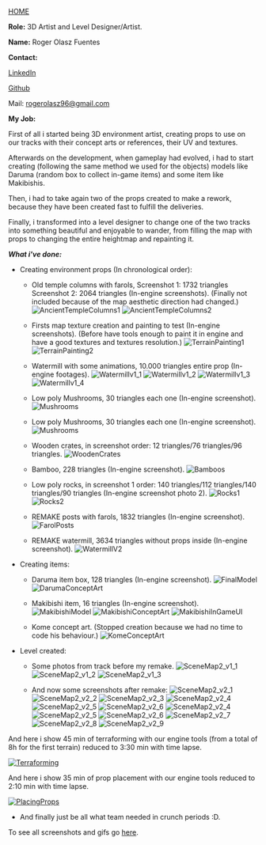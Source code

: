 [HOME](index.md)

**Role:** 3D Artist and Level Designer/Artist.

**Name:** Roger Olasz Fuentes

**Contact:** 

[LinkedIn](https://www.linkedin.com/in/rolaszf/)

[Github](https://github.com/RogerOlasz)

Mail: rogerolasz96@gmail.com

**My Job:** 

First of all i started being 3D environment artist, creating props to use on our tracks with their concept arts or references, their UV and textures. 

Afterwards on the development, when gameplay had evolved, i had to start creating (following the same method we used for the objects) models like Daruma (random box to collect in-game items)
and some item like Makibishis.

Then, i had to take again two of the props created to make a rework, because they have been created fast to fulfill the deliveries.

Finally, i transformed into a level designer to change one of the two tracks into something beautiful and enjoyable to wander, from filling the map with props to changing the entire heightmap and repainting it.

_**What i've done:**_

- Creating environment props (In chronological order):

	- Old temple columns with farols, Screenshot 1: 1732 triangles Screenshot 2: 2064 triangles (In-engine screenshots). (Finally not included because of the map aesthetic direction had changed.)
![AncientTempleColumns1](http://i.imgur.com/bpOPCB7.png) ![AncientTempleColumns2](http://i.imgur.com/a8PmUaF.png)

	- Firsts map texture creation and painting to test (In-engine screenshots). (Before have tools enough to paint it in engine and have a good textures and textures resolution.)
![TerrainPainting1](http://i.imgur.com/aV3L0db.png) ![TerrainPainting2](http://i.imgur.com/hI3xB7K.png)

	- Watermill with some animations, 10.000 triangles entire prop (In-engine footages).
![Watermillv1_1](http://i.imgur.com/pq7ArWQ.gif) ![Watermillv1_2](http://i.imgur.com/9Nx4z1V.gif)
![Watermillv1_3](http://i.imgur.com/vd1h9Bz.gif) ![Watermillv1_4](http://i.imgur.com/Jjx0vG4.gif)

	- Low poly Mushrooms, 30 triangles each one (In-engine screenshot). 
![Mushrooms](http://i.imgur.com/T8nN6SQ.png)

	- Low poly Mushrooms, 30 triangles each one (In-engine screenshot). 
![Mushrooms](http://i.imgur.com/T8nN6SQ.png)

	- Wooden crates, in screenshot order: 12 triangles/76 triangles/96 triangles.
![WoodenCrates](http://i.imgur.com/FLLuSOh.png)

	- Bamboo, 228 triangles (In-engine screenshot).
![Bamboos](http://i.imgur.com/HylcQ2z.png)

	- Low poly rocks, in screenshot 1 order: 140 triangles/112 triangles/140 triangles/90 triangles (In-engine screenshot photo 2).
![Rocks1](http://i.imgur.com/toR3Uhy.png) ![Rocks2](http://i.imgur.com/7MRYCCn.png)

	- REMAKE posts with farols, 1832 triangles (In-engine screenshot).
![FarolPosts](http://i.imgur.com/ioysSpi.png)

	- REMAKE watermill, 3634 triangles without props inside (In-engine screenshot).
![WatermillV2](http://i.imgur.com/1nzTaZA.png)


- Creating items:
	- Daruma item box, 128 triangles (In-engine screenshot).
![FinalModel](http://i.imgur.com/MtJdgBq.png) ![DarumaConceptArt](http://i.imgur.com/pw6X57h.png)

	- Makibishi item, 16 triangles (In-engine screenshot).
![MakibishiModel](http://i.imgur.com/xIaZelW.png) ![MakibishiConceptArt](http://i.imgur.com/U3NCK4Q.png) ![MakibishiInGameUI](http://i.imgur.com/ioFYAj4.png)

	- Kome concept art. (Stopped creation because we had no time to code his behaviour.)
![KomeConceptArt](http://i.imgur.com/vtDHlVD.png)


- Level created:
	- Some photos from track before my remake.
![SceneMap2_v1_1](http://i.imgur.com/lDveYcd.png) ![SceneMap2_v1_2](http://i.imgur.com/wXd5yyh.png) ![SceneMap2_v1_3](http://i.imgur.com/0fS4tJv.png)

	- And now some screenshots after remake:
![SceneMap2_v2_1](http://i.imgur.com/L0nOkVE.png) ![SceneMap2_v2_2](http://i.imgur.com/IVMHXK9.png) ![SceneMap2_v2_3](http://i.imgur.com/RSmC9JI.png)
![SceneMap2_v2_4](http://i.imgur.com/WJXZE7g.png) ![SceneMap2_v2_5](http://i.imgur.com/5k7kyX3.png) ![SceneMap2_v2_6](http://i.imgur.com/99jwl3z.png)
![SceneMap2_v2_4](http://i.imgur.com/4oiXVYr.png) ![SceneMap2_v2_5](http://i.imgur.com/rtD8AAs.png) ![SceneMap2_v2_6](http://i.imgur.com/L8CIQaI.png)
![SceneMap2_v2_7](http://i.imgur.com/aYvYQsO.png) ![SceneMap2_v2_8](http://i.imgur.com/X2ykEIK.png) ![SceneMap2_v2_9](http://i.imgur.com/RaM6YUt.png)

And here i show 45 min of terraforming with our engine tools (from a total of 8h for the first terrain) reduced to 3:30 min with time lapse.

[![Terraforming](http://img.youtube.com/vi/7-ABw7wDyYE/0.jpg)](http://www.youtube.com/watch?v=7-ABw7wDyYE)

And here i show 35 min of prop placement with our engine tools reduced to 2:10 min with time lapse.

[![PlacingProps](http://img.youtube.com/vi/xkaNH-Ar9cs/0.jpg)](http://www.youtube.com/watch?v=xkaNH-Ar9cs)

- And finally just be all what team needed in crunch periods :D.

To see all screenshots and gifs go [here](http://rogerolaszfuentes.imgur.com/all/).
